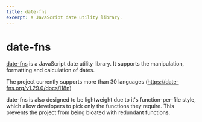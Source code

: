 ```yaml
---
title: date-fns 
excerpt: a JavaScript date utility library.
---
```


# date-fns
[date-fns](https://date-fns.org/) is a JavaScript date utility library. It supports the manipulation, formatting and calculation of dates. 

The project currently supports more than 30 languages (https://date-fns.org/v1.29.0/docs/I18n)

date-fns is also designed to be lightweight due to it's function-per-file style, which allow developers to pick only the functions they require. This prevents the project from being bloated with redundant functions.


